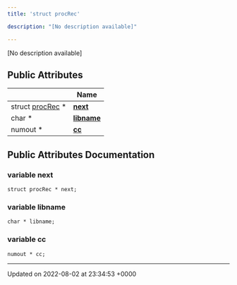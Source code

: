 ```yaml
---
title: 'struct procRec'

description: "[No description available]"

---
```









[No description available]

## Public Attributes

|                | Name           |
| -------------- | -------------- |
| struct [procRec](/documentation/code/darkbit_development/classes/structprocrec/) * | **[next](/documentation/code/darkbit_development/classes/structprocrec/#variable-next)**  |
| char * | **[libname](/documentation/code/darkbit_development/classes/structprocrec/#variable-libname)**  |
| numout * | **[cc](/documentation/code/darkbit_development/classes/structprocrec/#variable-cc)**  |

## Public Attributes Documentation

### variable next

```
struct procRec * next;
```


### variable libname

```
char * libname;
```


### variable cc

```
numout * cc;
```


-------------------------------

Updated on 2022-08-02 at 23:34:53 +0000
